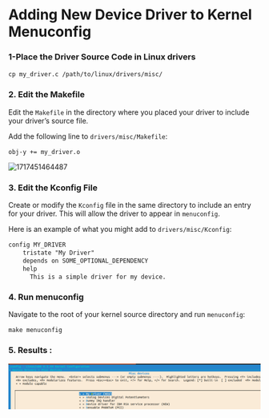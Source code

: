 # Adding New Device Driver to Kernel Menuconfig

### 1-Place the Driver Source Code in Linux drivers

```
cp my_driver.c /path/to/linux/drivers/misc/

```

### 2. Edit the Makefile

Edit the `Makefile` in the directory where you placed your driver to include your driver’s source file.

Add the following line to `drivers/misc/Makefile`:

```
obj-y += my_driver.o

```

![1717451464487](https://file+.vscode-resource.vscode-cdn.net/home/som3a133/Desktop/GitHub/EmbeddedLinux-NTI/2-EmbeddedLinux/2-BuildRoot-Linux-Image/New-DeviceDriver/image/README/1717451464487.png)

### 3. Edit the Kconfig File

Create or modify the `Kconfig` file in the same directory to include an entry for your driver. This will allow the driver to appear in `menuconfig`.

Here is an example of what you might add to `drivers/misc/Kconfig`:

```
config MY_DRIVER
    tristate "My Driver"
    depends on SOME_OPTIONAL_DEPENDENCY
    help
      This is a simple driver for my device.

```

### 4. Run menuconfig

Navigate to the root of your kernel source directory and run `menuconfig`:

```
make menuconfig
```

### 5. Results :

![1720191155087](image/README/1720191155087.png)
